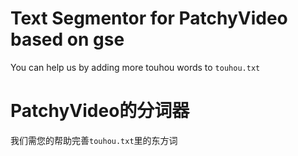 
# Text Segmentor for PatchyVideo based on gse
You can help us by adding more touhou words to `touhou.txt`

# PatchyVideo的分词器
我们需您的帮助完善`touhou.txt`里的东方词
